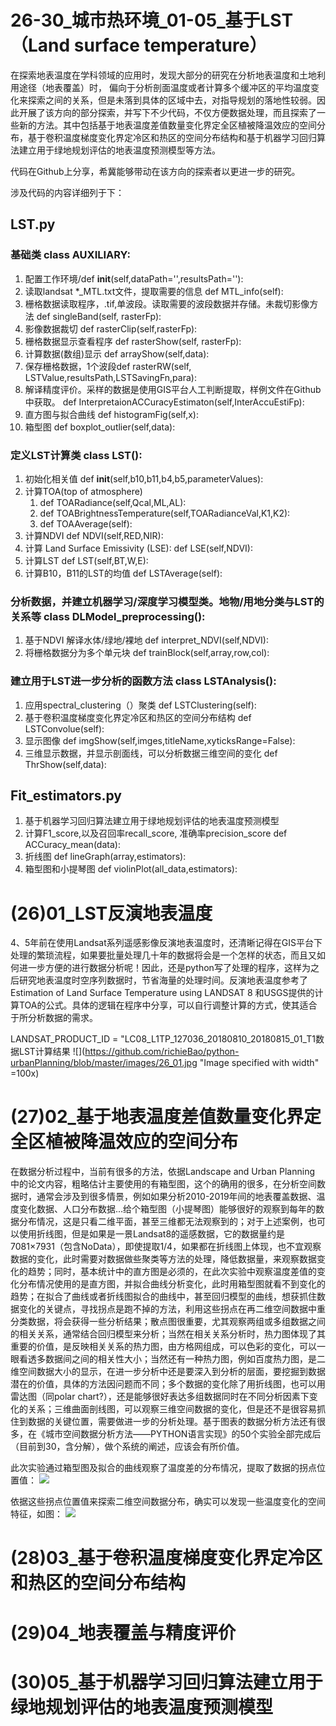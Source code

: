 # 26-30_城市热环境_01-05_基于LST（Land surface temperature）
在探索地表温度在学科领域的应用时，发现大部分的研究在分析地表温度和土地利用途径（地表覆盖）时，
偏向于分析剖面温度或者计算多个缓冲区的平均温度变化来探索之间的关系，但是未落到具体的区域中去，对指导规划的落地性较弱。因此开展了该方向的部分探索，并写下不少代码，不仅方便数据处理，而且探索了一些新的方法。其中包括基于地表温度差值数量变化界定全区植被降温效应的空间分布，基于卷积温度梯度变化界定冷区和热区的空间分布结构和基于机器学习回归算法建立用于绿地规划评估的地表温度预测模型等方法。

代码在Github上分享，希冀能够带动在该方向的探索者以更进一步的研究。

涉及代码的内容详细列于下：
## LST.py

### 基础类 class AUXILIARY:
  1. 配置工作环境/def __init__(self,dataPath='',resultsPath=''):
  2. 读取landsat *_MTL.txt文件，提取需要的信息 def MTL_info(self):
  3. 栅格数据读取程序，.tif,单波段。读取需要的波段数据并存储。未裁切影像方法 def singleBand(self, rasterFp):
  4. 影像数据裁切 def rasterClip(self,rasterFp):
  5. 栅格数据显示查看程序 def rasterShow(self, rasterFp):
  6. 计算数据(数组)显示 def arrayShow(self,data):
  7. 保存栅格数据，1个波段def rasterRW(self, LSTValue,resultsPath,LSTSavingFn,para):
  8. 解译精度评价。采样的数据是使用GIS平台人工判断提取，样例文件在Github中获取。  def InterpretaionACCuracyEstimaton(self,InterAccuEstiFp):
  9. 直方图与拟合曲线 def histogramFig(self,x):
 10. 箱型图  def boxplot_outlier(self,data):
    
###  定义LST计算类 class LST():
  1. 初始化相关值 def __init__(self,b10,b11,b4,b5,parameterValues):
  2. 计算TOA(top of atmosphere) 
        1. def TOARadiance(self,Qcal,ML,AL):
        2. def TOABrightnessTemperature(self,TOARadianceVal,K1,K2):
        3. def TOAAverage(self):
  3. 计算NDVI  def NDVI(self,RED,NIR):
  4. 计算 Land Surface Emissivity (LSE):  def LSE(self,NDVI):
  5. 计算LST def LST(self,BT,W,E):
  6. 计算B10，B11的LST的均值  def LSTAverage(self):
  
### 分析数据，并建立机器学习/深度学习模型类。地物/用地分类与LST的关系等 class DLModel_preprocessing():
  1. 基于NDVI 解译水体/绿地/裸地 def interpret_NDVI(self,NDVI):
  2. 将栅格数据分为多个单元块 def trainBlock(self,array,row,col):
  
### 建立用于LST进一步分析的函数方法 class LSTAnalysis():
 1. 应用spectral_clustering（）聚类 def LSTClustering(self):
 2. 基于卷积温度梯度变化界定冷区和热区的空间分布结构  def LSTConvolue(self):
 3. 显示图像 def imgShow(self,imges,titleName,xyticksRange=False):
 4. 三维显示数据，并显示剖面线，可以分析数据三维空间的变化  def ThrShow(self,data):
  
## Fit_estimators.py
1. 基于机器学习回归算法建立用于绿地规划评估的地表温度预测模型
2. 计算F1_score,以及召回率recall_score, 准确率precision_score def ACCuracy_mean(data):
3. 折线图 def lineGraph(array,estimators): 
4. 箱型图和小提琴图 def violinPlot(all_data,estimators):


# (26)01_LST反演地表温度

4、5年前在使用Landsat系列遥感影像反演地表温度时，还清晰记得在GIS平台下处理的繁琐流程，如果要批量处理几十年的数据将会是一个怎样的状态，而且又如何进一步方便的进行数据分析呢！因此，还是python写了处理的程序，这样为之后研究地表温度时空序列数据时，节省海量的处理时间。反演地表温度参考了Estimation of Land Surface Temperature using LANDSAT 8 和USGS提供的计算TOA的公式。具体的逻辑在程序中分享，可以自行调整计算的方式，使其适合于所分析数据的需求。

LANDSAT_PRODUCT_ID = "LC08_L1TP_127036_20180810_20180815_01_T1数据LST计算结果
![](https://github.com/richieBao/python-urbanPlanning/blob/master/images/26_01.jpg "Image specified with width" =100x)

# (27)02_基于地表温度差值数量变化界定全区植被降温效应的空间分布

在数据分析过程中，当前有很多的方法，依据Landscape and Urban Planning 中的论文内容，粗略估计主要使用的有箱型图，这个的确用的很多，在分析空间数据时，通常会涉及到很多情景，例如如果分析2010-2019年间的地表覆盖数据、温度变化数据、人口分布数据...给个箱型图（小提琴图）能够很好的观察到每年的数据分布情况，这是只看二维平面，甚至三维都无法观察到的；对于上述案例，也可以使用折线图，但是如果是一景Landsat8的遥感数据，它的数据量约是7081×7931（包含NoData），即使提取1/4，如果都在折线图上体现，也不宜观察数据的变化，此时需要对数据做些聚类等方法的处理，降低数据量，来观察数据变化的趋势；同时，基本统计中的直方图是必须的，在此次实验中观察温度差值的变化分布情况使用的是直方图，并拟合曲线分析变化，此时用箱型图就看不到变化的趋势；在拟合了曲线或者折线图拟合的曲线中，甚至回归模型的曲线，想获抓住数据变化的关键点，寻找拐点是跑不掉的方法，利用这些拐点在再二维空间数据中重分类数据，将会获得一些分析结果；散点图很重要，尤其观察两组或多组数据之间的相关关系，通常结合回归模型来分析；当然在相关关系分析时，热力图体现了其重要的价值，是反映相关关系的热力图，由方格网组成，可以色彩的变化，可以一眼看透多数据间之间的相关性大小；当然还有一种热力图，例如百度热力图，是二维空间数据大小的显示，在进一步分析中还是要深入到分析的层面，要挖掘到数据潜在的价值，具体的方法因问题而不同；多个数据的变化除了用折线图，也可以用雷达图（同polar chart?），还是能够很好表达多组数据同时在不同分析因素下变化的关系；三维曲面剖线图，可以观察三维空间数据的变化，但是还不是很容易抓住到数据的关键位置，需要做进一步的分析处理。基于图表的数据分析方法还有很多，在《城市空间数据分析方法——PYTHON语言实现》的50个实验全部完成后（目前到30，含分解），做个系统的阐述，应该会有所价值。

此次实验通过箱型图及拟合的曲线观察了温度差的分布情况，提取了数据的拐点位置值：
![](https://github.com/richieBao/python-urbanPlanning/blob/master/images/26_02.jpg)

依据这些拐点位置值来探索二维空间数据分布，确实可以发现一些温度变化的空间特征，如图：
![](https://github.com/richieBao/python-urbanPlanning/blob/master/images/26_03.jpg)

# (28)03_基于卷积温度梯度变化界定冷区和热区的空间分布结构

# (29)04_地表覆盖与精度评价

# (30)05_基于机器学习回归算法建立用于绿地规划评估的地表温度预测模型
